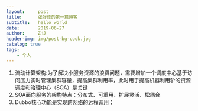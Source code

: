 ```yaml
---
layout:     post
title:      张好佳的第一篇博客
subtitle:   hello world
date:       2019-06-27
author:     ZHJ
header-img: img/post-bg-cook.jpg
catalog: true
tags:
    - 个人
---
```


1. 流动计算架构:为了解决小服务资源的浪费问题，需要增加一个调度中心基于访问压力实时管理集群容量，提高集群利用率，此时用于提高机器利用驴的资源调度和治理中心（SOA）是关键
2. SOA面向服务的架构特点：分布式、可重用、扩展灵活、松耦合
3. Dubbo核心功能是实现跨网络的远程调用；